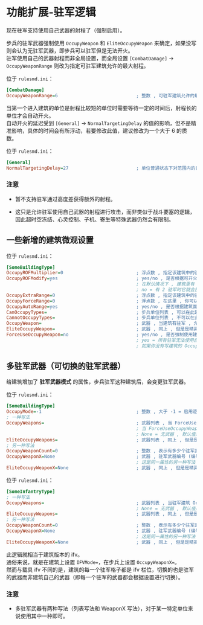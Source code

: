 # 功能扩展-驻军逻辑

现在驻军支持使用自己武器的射程了（强制启用）。

步兵的驻军武器强制使用 `OccupyWeapon` 和 `EliteOccupyWeapon` 来确定，如果没写则会认为无驻军武器，即步兵可以驻军但是无法开火。  
驻军使用自己的武器射程而非全局设置，而全局设置 `[CombatDamage]` -> `OccupyWeaponRange` 则改为指定可驻军建筑允许的最大射程。

位于 `rulesmd.ini`：

```ini
[CombatDamage]
OccupyWeaponRange=6                             ; 整数 , 可驻军建筑允许的最大射程
```

当第一个进入建筑的单位是射程比较短的单位时需要等待一定的时间后，射程长的单位才会自动开火。  
自动开火的延迟受到 `[General]` -> `NormalTargetingDelay` 的值的影响，但不是精准影响，具体的时间会有所浮动，若要修改此值，建议修改为一个大于 6 的质数。

位于 `rulesmd.ini`：

```ini
[General]
NormalTargetingDelay=27                         ; 单位普通状态下对范围内的目标进行攻击的延迟时间 , 它提供了一个精确的值 , 27 只是泰伯利亚之日的默认值 , 单位 : 帧
```

### 注意

* 暂不支持驻军通过高度差获得额外的射程。

* 这只是允许驻军使用自己武器的射程进行攻击，而非类似于战斗要塞的逻辑，因此超时空冻结、心灵控制、子机、寄生等特殊武器仍然会有限制。



## 一些新增的建筑微观设置

位于 `rulesmd.ini`：

```ini
[SomeBuildingType]
OccupyROFMultiplier=0                           ; 浮点数 , 指定该建筑中的驻军的攻击速度倍率 , 值小于等于 0 则使用全局设置中的值 , 默认值是 0
OccupyROFModify=yes                             ; yes/no , 是否根据可开火的驻军人数提高武器射速 (OccupyROFMultiplier 仍有效) , 默认值是 yes
                                                ; 在默认情况下 , 建筑里有 1 驻军时驻军会按照正常射速开火 , 有 2 驻军时它会按照 2 倍的射速交替开火 , 有 3 驻军时按照 3 倍的射速
                                                ; no = 有 2 驻军时它就会按照 1 倍的射速交替开火 , 有 3 驻军时还是 1 倍的射速
OccupyExtraRange=0                              ; 浮点数 , 指定该建筑中的驻军的攻击射程增加量 , 负数 = 减少射程 , 默认值是 0
OccupyForceRange=0                              ; 浮点数 , 在这里 , 你可以恢复以前的固定射程的逻辑 , 强制此建筑的所有驻军都使用此射程 , 当此项大于 0 时生效 , 生效时 OccupyExtraRange 仍会额外增加射程
OccupyAutoRange=yes                             ; yes/no , 是否根据建筑面积自动提升射程 , 避免驻军到拥有较大面积的建筑时步兵对外射程不足的问题
CanOccupyTypes=                                 ; 步兵单位列表 , 可以在此建筑驻军开火的步兵列表 (白名单) , 不写或留空表示所有人都可以开火
CannotOccupyTypes=                              ; 步兵单位列表 , 不可以在此建筑驻军开火的步兵列表 (黑名单) , 如果两个列表都设置了就必须同时满足两个列表才能开火 , 然后即使不能开火 , 单位也依然可以进入驻军建筑
OccupyWeapon=                                   ; 武器 , 当建筑有驻军 , 允许驻军开火 , 且没有驻军可以开火时 , 建筑会使用此武器作为驻军武器 (会受到 OccupyROFMultiplier 的影响) , 没写则禁用此功能
EliteOccupyWeapon=                              ; 武器 , 同上 , 但是是精英等级时
ForceUseOccupyWeapon=no                         ; yes/no , 是否强制使用建筑的 OccupyWeapon 武器 , 这是一个优化方案 , 在要求所有步兵都使用同一个驻军武器时 , 它的性能会比较高
                                                ; yes = 所有驻军无法使用自己的驻军武器 , 改为使用建筑的 OccupyWeapon 武器开火 , 且驻军人数越多开火速度越快
                                                ; 如果你没有写建筑的 OccupyWeapon , 则效果基本等同于 CanOccupyFire=no , 还请注意
```



## 多驻军武器（可切换的驻军武器）

给建筑增加了 **驻军武器模式** 的属性，步兵驻军这种建筑后，会变更驻军武器。

位于 `rulesmd.ini`：

```ini
[SomeBuildingType]
OccupyMode=-1                                   ; 整数 , 大于 -1 = 启用逻辑
; 一种写法
OccupyWeapons=                                  ; 武器列表 , 当 ForceUseOccupyWeapon=yes 且 OccupyMode 大于 -1 时 , 根据驻军人数切换武器 (驻军 1 人时使用索引 0 的驻军武器)
                                                ; 当 ForceUseOccupyWeapon=no 时 , 此属性无效 , 将始终使用建筑的 OccupyWeapon 作为临时驻军武器
                                                ; None = 无武器 , 默认值是 None (即无武器 , 不区分大小写)
EliteOccupyWeapons=                             ; 武器列表 , 同上 , 但是是精英等级时
; 另一种写法
OccupyWeaponCount=0                             ; 整数 , 表示有多少个驻军武器 (用于 OccupyWeaponX 的 X 最多可以到几) , 默认值是 0
OccupyWeaponX=None                              ; 武器 , 驻军武器编号 (编号从 0 开始) , 相当于 OccupyWeapons 列表中对应索引的项 , 不写或 None = 无武器 (自动适用 OccupyWeapon 的武器) , 默认值是 None (即无武器 , 不区分大小写)
                                                ; 这是同一属性的另一种写法 , 可以两种一起写 , 最终会保留 OccupyWeaponX 的武器 (如果无武器则保留 OccupyWeapons 列表中的武器)
EliteOccupyWeaponX=None                         ; 武器 , 同上 , 但是是精英等级时
```

位于 `rulesmd.ini`：

```ini
[SomeInfantryType]
; 一种写法
OccupyWeapons=                                  ; 武器列表 , 当驻军建筑 OccupyMode 大于 -1 时 , 调用驻军武器会调用列表中对应的武器 (索引从 0 开始) , 如果没有设定则调用 OccupyWeapon 的武器
                                                ; None = 无武器 , 默认值是 None (即无武器 , 不区分大小写)
EliteOccupyWeapons=                             ; 武器列表 , 同上 , 但是是精英等级时
; 另一种写法
OccupyWeaponCount=0                             ; 整数 , 表示有多少个驻军武器 (用于 OccupyWeaponX 的 X 最多可以到几) , 默认值是 0
OccupyWeaponX=None                              ; 武器 , 驻军武器编号 (编号从 0 开始) , 相当于 OccupyWeapons 列表中对应索引的项 , 不写或 None = 无武器 (自动适用 OccupyWeapon 的武器) , 默认值是 None (即无武器 , 不区分大小写)
                                                ; 这是同一属性的另一种写法 , 可以两种一起写 , 最终会保留 OccupyWeaponX 的武器 (如果无武器则保留 OccupyWeapons 列表中的武器)
EliteOccupyWeaponX=None                         ; 武器 , 同上 , 但是是精英等级时
```

此逻辑就相当于建筑版本的 ifv。  
通俗来说，就是在建筑上设置 `IFVMode=`，在步兵上设置 `OccupyWeaponX=`。  
然而与载具 ifv 不同的是，建筑的每一个驻军格子都是 ifv 栏位，切换的也是驻军的武器而非建筑自己的武器（即每一个驻军的武器都会根据设置进行切换）。

### 注意

* 多驻军武器有两种写法（列表写法和 WeaponX 写法），对于某一特定单位来说使用其中一种即可。